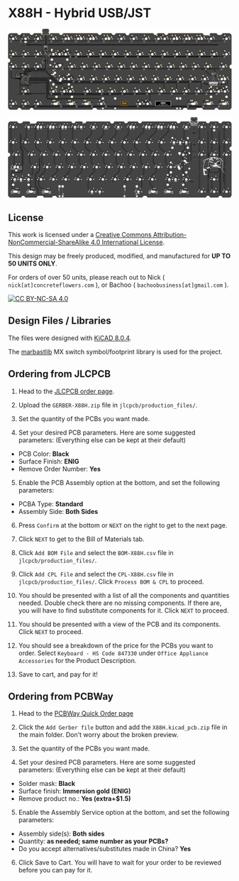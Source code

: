 # X88H - Hybrid USB/JST

![](images/X88H-.bottom.svg)

![](images/X88H-.top.svg)

## License

This work is licensed under a [Creative Commons Attribution-NonCommercial-ShareAlike 4.0 International License](https://creativecommons.org/licenses/by-nc-sa/4.0/).

This design may be freely produced, modified, and manufactured for **UP TO 50 UNITS ONLY**.

For orders of over 50 units, please reach out to Nick ( `nick[at]concreteflowers.com` ), or Bachoo ( `bachoobusiness[at]gmail.com` ).

[![CC BY-NC-SA 4.0][cc-by-nc-sa-image]][cc-by-nc-sa]

[cc-by-nc-sa]: http://creativecommons.org/licenses/by-nc-sa/4.0/
[cc-by-nc-sa-image]: https://licensebuttons.net/l/by-nc-sa/4.0/88x31.png
[cc-by-nc-sa-shield]: https://img.shields.io/badge/License-CC%20BY--NC--SA%204.0-lightgrey.svg

## Design Files / Libraries

The files were designed with [KiCAD 8.0.4](https://www.kicad.org/).

The [marbastlib](https://github.com/ebastler/marbastlib) MX switch symbol/footprint library is used for the project.

## Ordering from JLCPCB

1) Head to the [JLCPCB order page](https://cart.jlcpcb.com/quote).

2) Upload the `GERBER-X88H.zip` file in `jlcpcb/production_files/`.

3) Set the quantity of the PCBs you want made.

4) Set your desired PCB parameters. Here are some suggested parameters: (Everything else can be kept at their default)

- PCB Color: **Black**
- Surface Finish: **ENIG**
- Remove Order Number: **Yes**   

5) Enable the PCB Assembly option at the bottom, and set the following parameters:

- PCBA Type: **Standard**
- Assembly Side: **Both Sides**

6) Press `Confirm` at the bottom or `NEXT` on the right to get to the next page.

7) Click `NEXT` to get to the Bill of Materials tab.

8) Click `Add BOM File` and select the `BOM-X88H.csv` file in `jlcpcb/production_files/`.

9) Click `Add CPL File` and select the `CPL-X88H.csv` file in `jlcpcb/production_files/`. Click `Process BOM & CPL` to proceed.

10) You should be presented with a list of all the components and quantities needed. Double check there are no missing components. If there are, you will have to find substitute components for it. Click `NEXT` to proceed.

11) You should be presented with a view of the PCB and its components. Click `NEXT` to proceed.

12) You should see a breakdown of the price for the PCBs you want to order. Select `Keyboard - HS Code 847330` under `Office Appliance Accessories` for the Product Description.

13) Save to cart, and pay for it!

## Ordering from PCBWay

1) Head to the [PCBWay Quick Order page](https://www.pcbway.com/QuickOrderOnline.aspx)

2) Click the `Add Gerber file` button and add the `X88H.kicad_pcb.zip` file in the main folder. Don't worry about the broken preview.

3) Set the quantity of the PCBs you want made.

4) Set your desired PCB parameters. Here are some suggested parameters: (Everything else can be kept at their default)

- Solder mask: **Black**
- Surface finish: **Immersion gold (ENIG)**
- Remove product no.: **Yes (extra+$1.5)**

5) Enable the Assembly Service option at the bottom, and set the following parameters:

- Assembly side(s): **Both sides**
- Quantity: **as needed; same number as your PCBs?**
- Do you accept alternatives/substitutes made in China? **Yes**

6) Click Save to Cart. You will have to wait for your order to be reviewed before you can pay for it.